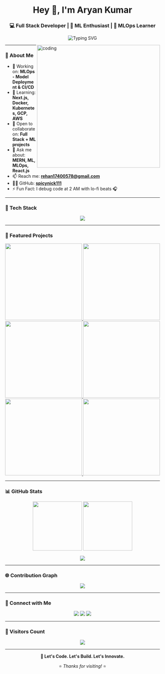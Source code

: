 <h1 align="center">Hey 👋, I'm Aryan Kumar</h1>
<h3 align="center">💻 Full Stack Developer | 🧠 ML Enthusiast | 🚀 MLOps Learner</h3>

<p align="center">
  <img src="https://readme-typing-svg.demolab.com?font=Fira+Code&size=22&pause=1000&center=true&vCenter=true&width=480&lines=Crafting+Modern+Web+Apps+%F0%9F%92%BB;Building+Smart+ML+Systems+%F0%9F%96%A5%EF%B8%8F;Always+Learning%2C+Always+Evolving+%F0%9F%8C%90" alt="Typing SVG" />
</p>

<img align="right" alt="coding" width="400" src="https://cdn.dribbble.com/users/1059583/screenshots/4171367/coding-freak.gif" />

---

### 🧠 About Me

- 🔭 Working on: **MLOps - Model Deployment & CI/CD**
- 🌱 Learning: **Next.js, Docker, Kubernetes, GCP, AWS**
- 🤝 Open to collaborate on: **Full Stack + ML projects**
- 💬 Ask me about: **MERN, ML, MLOps, React.js**
- 📫 Reach me: [**rehan17400578@gmail.com**](mailto:rehan17400578@gmail.com)
- 🧑‍💻 GitHub: [**spicynick111**](https://github.com/spicynick111)
- ⚡ Fun Fact: I debug code at 2 AM with lo-fi beats 🎧

---

### 🚀 Tech Stack

<p align="center">
  <img src="https://skillicons.dev/icons?i=html,css,js,react,nodejs,express,mongodb,python,cpp,java,tailwind,docker,kubernetes,git,github,aws,postman,postgres,pandas,scikit-learn,vercel" />
</p>

---

### 🌟 Featured Projects

<p align="center">
  <a href="https://github.com/spicynick111/cricpulse-2025">
    <img width="250" src="https://github-readme-stats.vercel.app/api/pin/?username=spicynick111&repo=cricpulse-2025&theme=tokyonight" />
  </a>

  <a href="https://github.com/spicynick111/FlightForge">
    <img width="250" src="https://github-readme-stats.vercel.app/api/pin/?username=spicynick111&repo=FlightForge&theme=tokyonight" />
  </a>

  <a href="https://github.com/spicynick111/FinForge-">
    <img width="250" src="https://github-readme-stats.vercel.app/api/pin/?username=spicynick111&repo=FinForge-&theme=tokyonight" />
  </a>

  <a href="https://github.com/spicynick111/gemini-chatbot">
    <img width="250" src="https://github-readme-stats.vercel.app/api/pin/?username=spicynick111&repo=gemini-chatbot&theme=tokyonight" />
  </a>

  <a href="https://github.com/spicynick111/semantic_book_recommendation">
    <img width="250" src="https://github-readme-stats.vercel.app/api/pin/?username=spicynick111&repo=semantic_book_recommendation&theme=tokyonight" />
  </a>

  <a href="https://github.com/spicynick111/portfolio">
    <img width="250" src="https://github-readme-stats.vercel.app/api/pin/?username=spicynick111&repo=portfolio&theme=tokyonight" />
  </a>
</p>

---

### 📊 GitHub Stats

<p align="center">
  <img height="160px" src="https://github-readme-stats.vercel.app/api?username=spicynick111&show_icons=true&theme=tokyonight&count_private=true" />
  <img height="160px" src="https://github-readme-stats.vercel.app/api/top-langs/?username=spicynick111&layout=compact&theme=tokyonight" />
</p>

<p align="center">
  <img src="https://github-readme-streak-stats.herokuapp.com/?user=spicynick111&theme=tokyonight" />
</p>

---

### 🌐 Contribution Graph

<p align="center">
  <img src="https://github-readme-activity-graph.vercel.app/graph?username=spicynick111&theme=react-dark&hide_border=true&bg_color=0D1117&color=79C0FF&line=79C0FF&point=FFFFFF" />
</p>

---

### 🔗 Connect with Me

<p align="center">
  <a href="mailto:rehan17400578@gmail.com"><img src="https://img.shields.io/badge/Gmail-EA4335?style=for-the-badge&logo=gmail&logoColor=white"/></a>
  <a href="https://www.linkedin.com/in/aryan-kumar-gate2025"><img src="https://img.shields.io/badge/LinkedIn-0A66C2?style=for-the-badge&logo=linkedin&logoColor=white"/></a>
  <a href="https://github.com/spicynick111"><img src="https://img.shields.io/badge/GitHub-181717?style=for-the-badge&logo=github&logoColor=white"/></a>
</p>

---

### 👀 Visitors Count

<p align="center">
  <img src="https://komarev.com/ghpvc/?username=spicynick111&label=Profile+Views&color=0e75b6&style=for-the-badge" />
</p>

---

<div align="center">
  
**🚀 Let's Code. Let's Build. Let's Innovate.**

⭐ *Thanks for visiting!* ⭐  
</div>
